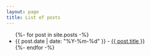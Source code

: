 ```yaml
---
layout: page
title: List of posts
---
```


<ul class="list-none p-0">
    {%- for post in site.posts -%}
        <li>
            <span>{{ post.date | date: "%Y-%m-%d" }}</span> - <a href="{{ post.url }}">{{ post.title }}</a>
        </li>
    {%- endfor -%}
</ul>
